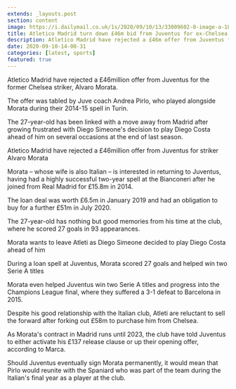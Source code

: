 ```yaml
---
extends: _layouts.post
section: content
image: https://i.dailymail.co.uk/1s/2020/09/10/13/33009602-0-image-a-18_1599741707537.jpg 
title: Atletico Madrid turn down £46m bid from Juventus for ex-Chelsea striker Alvaro Morata 
description: Atletico Madrid have rejected a £46m offer from Juventus for Alvaro Morata. The striker wants to leave after growing frustrated with Diego Simeones decision to play Diego Costa ahead of him. 
date: 2020-09-10-14-00-31 
categories: [latest, sports] 
featured: true 
--- 
```

Atletico Madrid have rejected a £46million offer from Juventus for the former Chelsea striker, Alvaro Morata. 

The offer was tabled by Juve coach Andrea Pirlo, who played alongside Morata during their 2014-15 spell in Turin. 

The 27-year-old has been linked with a move away from Madrid after growing frustrated with Diego Simeone's decision to play Diego Costa ahead of him on several occasions at the end of last season. 

Atletico Madrid have rejected a £46million offer from Juventus for striker Alvaro Morata

Morata – whose wife is also Italian – is interested in returning to Juventus, having had a highly successful two-year spell at the Bianconeri after he joined from Real Madrid for £15.8m in 2014.

The loan deal was worth £6.5m in January 2019 and had an obligation to buy for a further £51m in July 2020. 

The 27-year-old has nothing but good memories from his time at the club, where he scored 27 goals in 93 appearances.

Morata wants to leave Atleti as Diego Simeone decided to play Diego Costa ahead of him

During a loan spell at Juventus, Morata scored 27 goals and helped win two Serie A titles

Morata even helped Juventus win two Serie A titles and progress into the Champions League final, where they suffered a 3-1 defeat to Barcelona in 2015. 

Despite his good relationship with the Italian club, Atleti are reluctant to sell the forward after forking out £58m to purchase him from Chelsea. 

As Morata's contract in Madrid runs until 2023, the club have told Juventus to either activate his £137 release clause or up their opening offer, according to Marca.   

Should Juventus eventually sign Morata permanently, it would mean that Pirlo would reunite with the Spaniard who was part of the team during the Italian's final year as a player at the club. 

